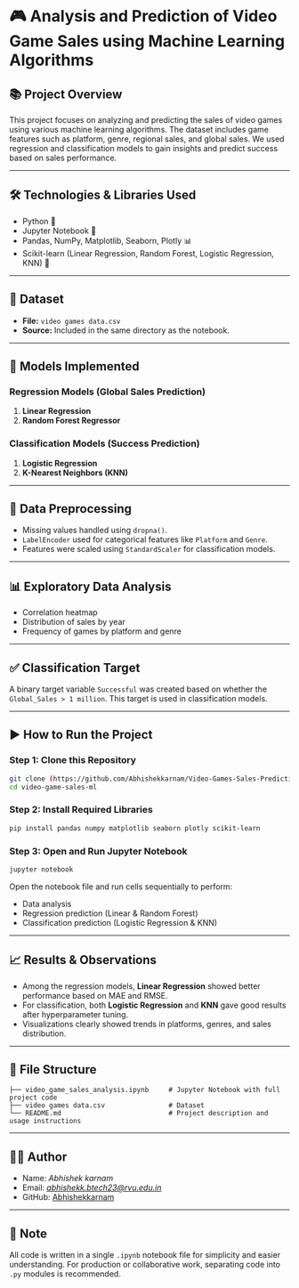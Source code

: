 
# 🎮 Analysis and Prediction of Video Game Sales using Machine Learning Algorithms

## 📚 Project Overview

This project focuses on analyzing and predicting the sales of video games using various machine learning algorithms. The dataset includes game features such as platform, genre, regional sales, and global sales. We used regression and classification models to gain insights and predict success based on sales performance.

---

## 🛠 Technologies & Libraries Used

- Python 🐍
- Jupyter Notebook 📒
- Pandas, NumPy, Matplotlib, Seaborn, Plotly 📊
- Scikit-learn (Linear Regression, Random Forest, Logistic Regression, KNN) 🤖

---

## 📂 Dataset

- **File:** `video games data.csv`
- **Source:** Included in the same directory as the notebook.

---

## 🧠 Models Implemented

### Regression Models (Global Sales Prediction)
1. **Linear Regression**
2. **Random Forest Regressor**

### Classification Models (Success Prediction)
1. **Logistic Regression**
2. **K-Nearest Neighbors (KNN)**

---

## 🧹 Data Preprocessing

- Missing values handled using `dropna()`.
- `LabelEncoder` used for categorical features like `Platform` and `Genre`.
- Features were scaled using `StandardScaler` for classification models.

---

## 📊 Exploratory Data Analysis

- Correlation heatmap
- Distribution of sales by year
- Frequency of games by platform and genre

---

## ✅ Classification Target

A binary target variable `Successful` was created based on whether the `Global_Sales > 1 million`. This target is used in classification models.

---

## ▶️ How to Run the Project

### Step 1: Clone this Repository

```bash
git clone (https://github.com/Abhishekkarnam/Video-Games-Sales-Prediction-.git)
cd video-game-sales-ml
```

### Step 2: Install Required Libraries

```bash
pip install pandas numpy matplotlib seaborn plotly scikit-learn
```

### Step 3: Open and Run Jupyter Notebook

```bash
jupyter notebook
```

Open the notebook file and run cells sequentially to perform:
- Data analysis
- Regression prediction (Linear & Random Forest)
- Classification prediction (Logistic Regression & KNN)

---

## 📈 Results & Observations

- Among the regression models, **Linear Regression** showed better performance based on MAE and RMSE.
- For classification, both **Logistic Regression** and **KNN** gave good results after hyperparameter tuning.
- Visualizations clearly showed trends in platforms, genres, and sales distribution.

---

## 📄 File Structure

```
├── video_game_sales_analysis.ipynb     # Jupyter Notebook with full project code
├── video games data.csv                # Dataset
└── README.md                           # Project description and usage instructions
```

---

## 🙋‍♂️ Author

- Name: *Abhishek karnam*
- Email: *abhishekk.btech23@rvu.edu.in*
- GitHub: [Abhishekkarnam](https://github.com/Abhishekkarnam)

---

## 📌 Note

All code is written in a single `.ipynb` notebook file for simplicity and easier understanding. For production or collaborative work, separating code into `.py` modules is recommended.
